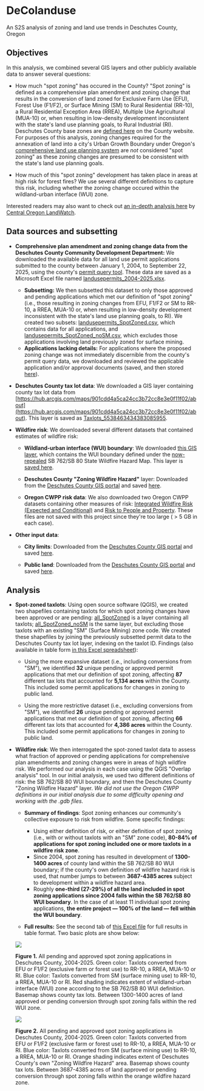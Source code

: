 # DeColanduse

An S2S analysis of zoning and land use trends in Deschutes County, Oregon

## Objectives

In this analysis, we combined several GIS layers and other publicly available data to answer several questions:

* How much "spot zoning" has occured in the County? "Spot zoning" is defined as a comprehensive plan amendment and zoning change that results in the conversion of land zoned for Exclusive Farm Use (EFU), Forest Use (F1/F2), or Surface Mining (SM) to Rural Residential (RR-10), a Rural Residential Exception Area (RREA), Multiple Use Agricultural (MUA-10) or, when resulting in low-density development inconsistent with the state's land use planning goals, to Rural Industrial (RI). Deschutes County base zones are [defined here](https://www.deschutes.org/cd/page/efu-f1-mua10-rc-ri-rr10-uar10-base-zones) on the County website. For purposes of this analysis, zoning changes required for the annexation of land into a city's Urban Growth Boundary under Oregon's [comprehensive land use planning system](https://www.oregon.gov/lcd/OP/Pages/index.aspx) are *not* considered "spot zoning" as these zoning changes are presumed to be consistent with the state's land use planning goals. 

* How much of this "spot zoning" development has taken place in areas at high risk for forest fires? We use several different definitions to capture this risk, including whether the zoning change occured within the wildland-urban interface (WUI) zone.

Interested readers may also want to check out [an in-depth analysis here](https://www.centraloregonlandwatch.org/update/2025/1/15/the-case-against-spot-zoning) by [Central Oregon LandWatch](https://www.centraloregonlandwatch.org).

## Data sources and subsetting

* **Comprehensive plan amendment and zoning change data from the Deschutes County Community Development Department:** We downloaded the available data for all land use permit applications submitted to the county between January 1, 2004, to September 22, 2025, using the county's [permit query tool](https://www.deschutes.org/cd/page/permit-query). These data are saved as a Microsoft Excel file named [landusepermits_2004-2025.xlsx](data/raw/landusepermits_2004-2025.xlsx).

	* **Subsetting:** We then subsetted this dataset to only those approved and pending applications which met our definition of "spot zoning" (i.e., those resulting in zoning changes from EFU, F1/F2 or SM to RR-10, a RREA, MUA-10 or, when resulting in low-density development inconsistent with the state's land use planning goals, to RI). We created two subsets: [landusepermits_SpotZoned.csv](data/derived/landusepermits_SpotZoned.csv), which contains data for all applications, and [landusepermits_SpotZoned_noSM.csv](data/derived/landusepermits_SpotZoned_noSM.csv), which excludes those applications involving land previously zoned for surface mining.
	* **Applications lacking details:** For applications where the proposed zoning change was not immediately discernible from the county's permit query data, we downloaded and reviewed the applicable application and/or approval documents (saved, and then stored [here](data/raw/permitdata/)).   

* **Deschutes County tax lot data**: We downloaded a GIS layer containing county tax lot data from [https://hub.arcgis.com/maps/901cdd4a5ca24cc3b72cc8e3e0f11f02/about](https://hub.arcgis.com/maps/901cdd4a5ca24cc3b72cc8e3e0f11f02/about). This layer is saved as [Taxlots_5538463434383085955](data/raw/Taxlots_5538463434383085955).

* **Wildfire risk**: We downloaded several different datasets that contained estimates of wildfire risk:

	* **Wildland-urban interface (WUI) boundary**: We downloaded [this GIS layer](https://www.arcgis.com/home/item.html?id=3e9936d176444a1a92dbff96666966ca), which contains the WUI boundary defined under the [now-repealed](https://www.opb.org/article/2025/06/25/oregon-legislature-repeals-contested-wildfire-hazard-map/) SB 762/SB 80 State Wildfire Hazard Map. This layer is [saved here](data/raw/Oregon_Wildland_Urban_Interface_-3583271597336644341).

	* **Deschutes County "Zoning Wildfire Hazard"** layer: Downloaded from the [Deschutes County GIS portal](https://data.deschutes.org/maps/fa2c92b4b043482896c0f6f7cf23a146) and saved [here](data/raw/Zoning_Wildfire_Hazard_-3634365223684073301).

	* **Oregon CWPP risk data**: We also downloaded two Oregon CWPP datasets containing other measures of risk: [Integrated Wildfire Risk (Expected and Conditional)](https://oe.oregonexplorer.info/externalcontent/wildfire/data/PNW_QWRA_Integrated_Wildfire_Risk_2023.zip) and [Risk to People and Property](https://oe.oregonexplorer.info/externalcontent/wildfire/data/PNW_QWRA_Risk_to_People_and_Property_2023.zip). These files are not saved with this project since they're too large ( > 5 GB in each case). 

* **Other input data**:

	* **City limits**: Downloaded from the [Deschutes County GIS portal](https://data.deschutes.org) and saved [here](data/raw/City_Limits_2871736090226726764).

	* **Public land**: Downloaded from the [Deschutes County GIS portal](https://data.deschutes.org) and saved [here](data/raw/Public_Lands_8302678428774745135).

## Analysis

* **Spot-zoned taxlots**: Using open source software (QGIS), we created two shapefiles containing taxlots for which spot zoning changes have been approved or are pending: [all_SpotZoned](data/derived/all_SpotZoned) is a layer containing all taxlots; [all_SpotZoned_noSM](data/derived/all_SpotZoned_noSM) is the same layer, but excluding those taxlots with an existing "SM" (Surface Mining) zone code. We created these shapefiles by joining the previously subsetted permit data to the Deschutes County tax lot layer, indexing on the taxlot ID. Findings (also available in table form [in this Excel spreadsheet](data/results/Wildfire_risk_analysis_results.xlsx)):

	* Using the more expansive dataset (i.e., including conversions from "SM"), we identified **32** unique pending or approved permit applications that met our definition of spot zoning, affecting **87** different tax lots that accounted for **5,134 acres** within the County. This included some permit applications for changes in zoning to public land. 

	* Using the more restrictive dataset (i.e., excluding conversions from "SM"), we identified **26** unique pending or approved permit applications that met our definition of spot zoning, affecting **66** different tax lots that accounted for **4,386 acres** within the County. This included some permit applications for changes in zoning to public land.

* **Wildfire risk**: We then interrogated the spot-zoned taxlot data to assess what fraction of approved or pending applications for comprehensive plan amendments and zoning changes were in areas of high wildfire risk. We performed our analysis in each case using the QGIS "Overlap analysis" tool. In our initial analysis, we used two different definitions of risk: the SB 762/SB 80 WUI boundary, and then the Deschutes County "Zoning Wildfire Hazard" layer. *We did not use the Oregon CWPP definitions in our initial analysis due to some difficulty opening and working with the .gdb files.*

	* **Summary of findings**: Spot zoning enhances our community's collective exposure to risk from wildfire. Some specific findings:

		* Using either definition of risk, or either definition of spot zoning (i.e., with or without taxlots with an "SM" zone code), **80-84% of applications for spot zoning included one or more taxlots in a wildfire risk zone**.
		* Since 2004, spot zoning has resulted in development of **1300-1400 acres** of county land within the SB 762/SB 80 WUI boundary; if the county's own definition of wildfire hazard risk is used, that number jumps to between **3687-4385 acres** subject to development within a wildfire hazard area.
		* Roughly **one-third (27-29%) of all the land included in spot zoning applications since 2004 falls within the SB 762/SB 80 WUI boundary**. In the case of at least 11 individual spot zoning applications, **the entire project — 100% of the land — fell within the WUI boundary**.

	* **Full results:** See the second tab of [this Excel file](data/results/Wildfire_risk_analysis_results.xlsx) for full results in table format. Two basic plots are show below:

	![](data/results/All_spotZone_WUI.png)

	**Figure 1.** All pending and approved spot zoning applications in Deschutes County, 2004-2025. Green color: Taxlots converted from EFU or F1/F2 (exclusive farm or forest use) to RR-10, a RREA, MUA-10 or RI. Blue color: Taxlots converted from SM (surface mining use) to RR-10, a RREA, MUA-10 or RI. Red shading indicates extent of wildland-urban interface (WUI) zone according to the SB 762/SB 80 WUI definition. Basemap shows county tax lots. Between 1300-1400 acres of land approved or pending conversion through spot zoning falls within the red WUI zone.

	![](data/results/All_spotZone_DeCo_ZoneWildfireHaz.png)

	**Figure 2.** All pending and approved spot zoning applications in Deschutes County, 2004-2025. Green color: Taxlots converted from EFU or F1/F2 (exclusive farm or forest use) to RR-10, a RREA, MUA-10 or RI. Blue color: Taxlots converted from SM (surface mining use) to RR-10, a RREA, MUA-10 or RI. Orange shading indicates extent of Deschutes County's own "Zoning Wildfire Hazard" area. Basemap shows county tax lots. Between 3687-4385 acres of land approved or pending conversion through spot zoning falls within the orange wildfire hazard zone.

